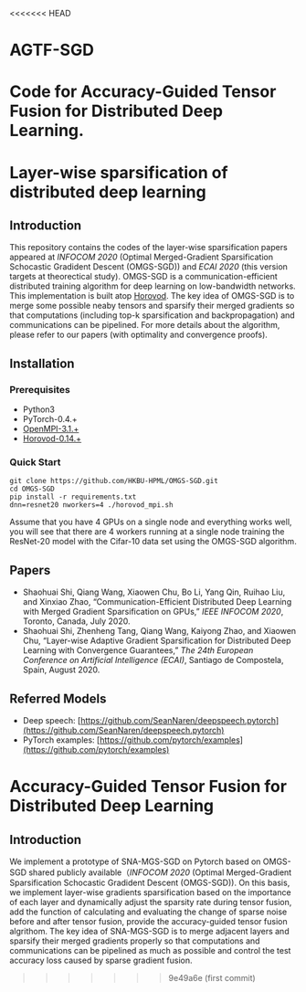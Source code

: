 <<<<<<< HEAD
# AGTF-SGD
Code for Accuracy-Guided Tensor Fusion for Distributed Deep Learning.
=======
# Layer-wise sparsification of distributed deep learning
## Introduction
This repository contains the codes of the layer-wise sparsification papers appeared at *INFOCOM 2020* (Optimal Merged-Gradient Sparsification Schocastic Gradident Descent (OMGS-SGD)) and *ECAI 2020* (this version targets at theorectical study). OMGS-SGD is a communication-efficient distributed training algorithm for deep learning on low-bandwidth networks. This implementation is built atop [Horovod](https://github.com/horovod/horovod). The key idea of OMGS-SGD is to merge some possible neaby tensors and sparsify their merged gradients so that computations (including top-k sparsification and backpropagation) and communications can be pipelined. For more details about the algorithm, please refer to our papers (with optimality and convergence proofs).

## Installation
### Prerequisites
- Python3
- PyTorch-0.4.+
- [OpenMPI-3.1.+](https://www.open-mpi.org/software/ompi/v3.1/)
- [Horovod-0.14.+](https://github.com/horovod/horovod)

### Quick Start
```
git clone https://github.com/HKBU-HPML/OMGS-SGD.git
cd OMGS-SGD 
pip install -r requirements.txt
dnn=resnet20 nworkers=4 ./horovod_mpi.sh
```
Assume that you have 4 GPUs on a single node and everything works well, you will see that there are 4 workers running at a single node training the ResNet-20 model with the Cifar-10 data set using the OMGS-SGD algorithm.
## Papers
- Shaohuai Shi, Qiang Wang, Xiaowen Chu, Bo Li, Yang Qin, Ruihao Liu, and Xinxiao Zhao, “Communication-Efficient Distributed Deep Learning with Merged Gradient Sparsification on GPUs,” *IEEE INFOCOM 2020*, Toronto, Canada, July 2020.
- Shaohuai Shi, Zhenheng Tang, Qiang Wang, Kaiyong Zhao, and Xiaowen Chu, “Layer-wise Adaptive Gradient Sparsification for Distributed Deep Learning with Convergence Guarantees,” *The 24th European Conference on Artificial Intelligence (ECAI)*, Santiago de Compostela, Spain, August 2020.
## Referred Models
- Deep speech: [https://github.com/SeanNaren/deepspeech.pytorch](https://github.com/SeanNaren/deepspeech.pytorch)
- PyTorch examples: [https://github.com/pytorch/examples](https://github.com/pytorch/examples)

# Accuracy-Guided Tensor Fusion for Distributed Deep Learning
## Introduction
We implement a prototype of SNA-MGS-SGD on Pytorch based on OMGS-SGD shared publicly available（*INFOCOM 2020* (Optimal Merged-Gradient Sparsification Schocastic Gradident Descent (OMGS-SGD)). On this basis, we implement layer-wise gradients sparsification based on the importance of each layer and dynamically adjust the sparsity rate during tensor fusion, add the function of calculating and evaluating the change of sparse noise before and after tensor fusion, provide the accuracy-guided tensor fusion algrithom. The key idea of SNA-MGS-SGD is to merge  adjacent layers and sparsify their merged gradients properly so that computations and communications can be pipelined as much as possible and control the test accuracy loss caused by sparse gradient fusion.

>>>>>>> 9e49a6e (first commit)
